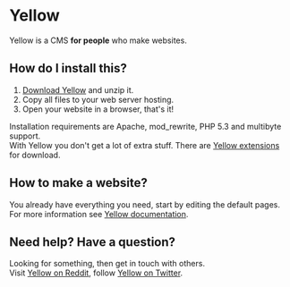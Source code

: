 Yellow
======

Yellow is a CMS **for people** who make websites.

How do I install this?
----------------------
1. [Download Yellow](https://github.com/markseu/yellowcms/archive/master.zip) and unzip it.  
2. Copy all files to your web server hosting.  
3. Open your website in a browser, that's it!

Installation requirements are Apache, mod_rewrite, PHP 5.3 and multibyte support.  
With Yellow you don't get a lot of extra stuff. There are [Yellow extensions](https://github.com/markseu/yellowcms-extensions/blob/master/README.md) for download.

How to make a website?
----------------------
You already have everything you need, start by editing the default pages.  
For more information see [Yellow documentation](https://github.com/markseu/yellowcms-extensions/blob/master/documentation/README.md).

Need help? Have a question?
---------------------------
Looking for something, then get in touch with others.  
Visit [Yellow on Reddit](http://www.reddit.com/r/yellowcms/), 
follow [Yellow on Twitter](https://twitter.com/yellowcms).